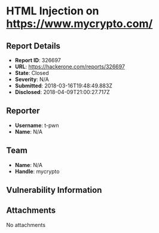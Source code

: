 # HTML Injection on https://www.mycrypto.com/

## Report Details
- **Report ID**: 326697
- **URL**: https://hackerone.com/reports/326697
- **State**: Closed
- **Severity**: N/A
- **Submitted**: 2018-03-16T19:48:49.883Z
- **Disclosed**: 2018-04-09T21:00:27.717Z

## Reporter
- **Username**: t-pwn
- **Name**: N/A

## Team
- **Name**: N/A
- **Handle**: mycrypto

## Vulnerability Information


## Attachments
No attachments
